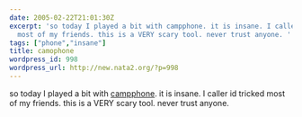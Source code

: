 ```yaml
---
date: 2005-02-22T21:01:30Z
excerpt: 'so today I played a bit with campphone. it is insane. I caller id tricked
  most of my friends. this is a VERY scary tool. never trust anyone. '
tags: ["phone","insane"]
title: camophone
wordpress_id: 998
wordpress_url: http://new.nata2.org/?p=998
---
```


so today I played a bit with <a href="http://www.camophone.com/" target="_self">campphone</a>. it is insane. I caller id tricked most of my friends. this is a VERY scary tool. never trust anyone. 
